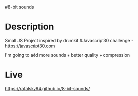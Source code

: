 #8-bit sounds

# Description 

Small JS Project inspired by drumkit #Javascript30 challenge - https://javascript30.com

I'm going to add more sounds + better quality + compression

# Live

https://rafalsky94.github.io/8-bit-sounds/
